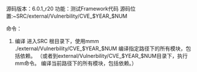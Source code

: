 源码版本：6.0.1_r20
功能：测试Framework代码
源码位置:~SRC/external/Vulnerbility/CVE_$YEAR_$NUM

命令： 
1. 编译
进入SRC 根目录下，使用mmm ./external/Vulnerbility/CVE_$YEAR_$NUM
编译指定路径下的所有模块，包括依赖。
（或者到external/Vulnerbility/CVE_$YEAR_$NUM目录下，执行mm命令。
编译当前路径下的所有模块，包括依赖。）
